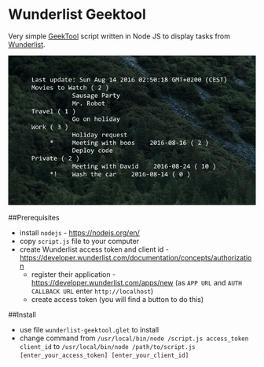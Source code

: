 # Wunderlist Geektool

Very simple [GeekTool](http://www.tynsoe.org/v2/geektool/) script written in Node JS to display tasks from [Wunderlist](https://www.wunderlist.com/).

![](https://github.com/czerwonkabartosz/wunderlist-geektool/blob/master/screenshots/details.png?raw=true)

##Prerequisites
- install `nodejs` - https://nodejs.org/en/
- copy `script.js` file to your computer
- create Wunderlist access token and client id - https://developer.wunderlist.com/documentation/concepts/authorization
  - register their application - https://developer.wunderlist.com/apps/new (as `APP URL` and `AUTH CALLBACK URL` enter `http://localhost`)
  - create access token (you will find a button to do this) 

##Install
- use file `wunderlist-geektool.glet` to install
- change command from `/usr/local/bin/node /script.js access_token client_id` to `/usr/local/bin/node /path/to/script.js [enter_your_access_token] [enter_your_client_id]`
